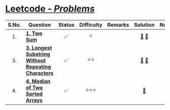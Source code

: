 # [Leetcode - <em>Problems</em>](https://leetcode.com/problemset/)
| S.No. | Question | Status | Difficulty | Remarks | Solution | Notes |
| :---: | -------- | :----: | :--------: | ------- | :------: | ----- |
| 1. | [**1. Two Sum**](https://leetcode.com/problems/two-sum/description/) | :white_check_mark: | :star: | | [:link:](solutions/1/1.md) [:link:](solutions/1/1a.md) | |
| 3. | [**3. Longest Substring Without Repeating Characters**](https://leetcode.com/problems/longest-substring-without-repeating-characters/description/) | :white_check_mark: | :star::star: | | [:link:](solutions/3/3.md) [:link:](solutions/3/3a.md) | |
| 4. | [**4. Median of Two Sorted Arrays**](https://leetcode.com/problems/median-of-two-sorted-arrays/description/) | :white_check_mark: | :star::star::star: | | [:link:](solutions/4/4.md) | |